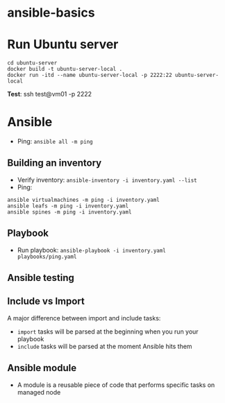 # ansible-basics

# Run Ubuntu server

```
cd ubuntu-server
docker build -t ubuntu-server-local .
docker run -itd --name ubuntu-server-local -p 2222:22 ubuntu-server-local
```

**Test**: ssh test@vm01 -p 2222

# Ansible

- Ping: `ansible all -m ping`

## Building an inventory

- Verify inventory: `ansible-inventory -i inventory.yaml --list`
- Ping:

```
ansible virtualmachines -m ping -i inventory.yaml
ansible leafs -m ping -i inventory.yaml
ansible spines -m ping -i inventory.yaml
```

## Playbook

- Run playbook: `ansible-playbook -i inventory.yaml playbooks/ping.yaml`

## Ansible testing

## Include vs Import

A major difference between import and include tasks:

- `import` tasks will be parsed at the beginning when you run your playbook
- `include` tasks will be parsed at the moment Ansible hits them

## Ansible module

- A module is a reusable piece of code that performs specific tasks on managed node

